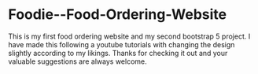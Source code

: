 # Foodie--Food-Ordering-Website
This is my first food ordering website and my second bootstrap 5 project. 
I have made this following a youtube tutorials with changing the design slightly according to my likings.
Thanks for checking it out and your valuable suggestions are always welcome.
